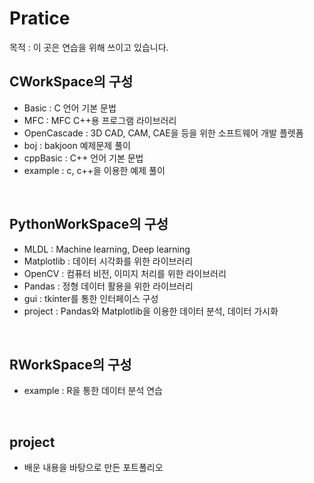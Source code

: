 # Pratice 
목적 : 이 곳은 연습을 위해 쓰이고 있습니다.
## CWorkSpace의 구성
+ Basic : C 언어 기본 문법
+ MFC : MFC C++용 프로그램 라이브러리
+ OpenCascade : 3D CAD, CAM, CAE을 등을 위한 소프트웨어 개발 플렛폼
+ boj : bakjoon 예제문제 풀이
+ cppBasic : C++ 언어 기본 문법
+ example : c, c++을 이용한 예제 풀이
<br/>

## PythonWorkSpace의 구성
+ MLDL : Machine learning, Deep learning
+ Matplotlib : 데이터 시각화를 위한 라이브러리
+ OpenCV : 컴퓨터 비전, 이미지 처리를 위한 라이브러리
+ Pandas : 정형 데이터 활용을 위한 라이브러리
+ gui : tkinter를 통한 인터페이스 구성
+ project : Pandas와 Matplotlib을 이용한 데이터 분석, 데이터 가시화 
<br/>

## RWorkSpace의 구성
+ example : R을 통한 데이터 분석 연습
<br/>

## project
+ 배운 내용을 바탕으로 만든 포트폴리오
<br/>
